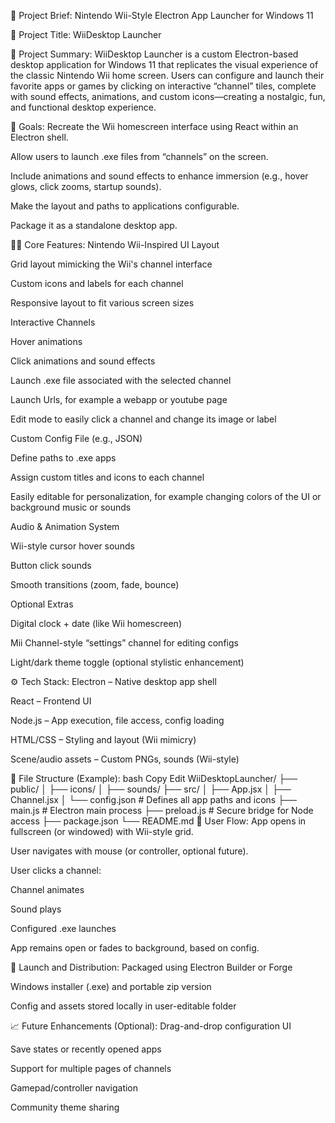 🎯 Project Brief: Nintendo Wii-Style Electron App Launcher for Windows 11

🧾 Project Title:
WiiDesktop Launcher

📝 Project Summary:
WiiDesktop Launcher is a custom Electron-based desktop application for Windows 11 that replicates the visual experience of the classic Nintendo Wii home screen. Users can configure and launch their favorite apps or games by clicking on interactive “channel” tiles, complete with sound effects, animations, and custom icons—creating a nostalgic, fun, and functional desktop experience.

🎯 Goals:
Recreate the Wii homescreen interface using React within an Electron shell.

Allow users to launch .exe files from “channels” on the screen.

Include animations and sound effects to enhance immersion (e.g., hover glows, click zooms, startup sounds).

Make the layout and paths to applications configurable.

Package it as a standalone desktop app.

🧑‍💻 Core Features:
Nintendo Wii-Inspired UI Layout

Grid layout mimicking the Wii's channel interface

Custom icons and labels for each channel

Responsive layout to fit various screen sizes

Interactive Channels

Hover animations

Click animations and sound effects

Launch .exe file associated with the selected channel

Launch Urls, for example a webapp or youtube page

Edit mode to easily click a channel and change its image or label

Custom Config File (e.g., JSON)

Define paths to .exe apps

Assign custom titles and icons to each channel

Easily editable for personalization, for example changing colors of the UI or background music or sounds

Audio & Animation System

Wii-style cursor hover sounds

Button click sounds

Smooth transitions (zoom, fade, bounce)

Optional Extras

Digital clock + date (like Wii homescreen)

Mii Channel-style “settings” channel for editing configs

Light/dark theme toggle (optional stylistic enhancement)

⚙️ Tech Stack:
Electron – Native desktop app shell

React – Frontend UI

Node.js – App execution, file access, config loading

HTML/CSS – Styling and layout (Wii mimicry)

Scene/audio assets – Custom PNGs, sounds (Wii-style)

📁 File Structure (Example):
bash
Copy
Edit
WiiDesktopLauncher/
├── public/
│   ├── icons/
│   ├── sounds/
├── src/
│   ├── App.jsx
│   ├── Channel.jsx
│   └── config.json  # Defines all app paths and icons
├── main.js          # Electron main process
├── preload.js       # Secure bridge for Node access
├── package.json
└── README.md
🔄 User Flow:
App opens in fullscreen (or windowed) with Wii-style grid.

User navigates with mouse (or controller, optional future).

User clicks a channel:

Channel animates

Sound plays

Configured .exe launches

App remains open or fades to background, based on config.

🚀 Launch and Distribution:
Packaged using Electron Builder or Forge

Windows installer (.exe) and portable zip version

Config and assets stored locally in user-editable folder

📈 Future Enhancements (Optional):
Drag-and-drop configuration UI

Save states or recently opened apps

Support for multiple pages of channels

Gamepad/controller navigation

Community theme sharing